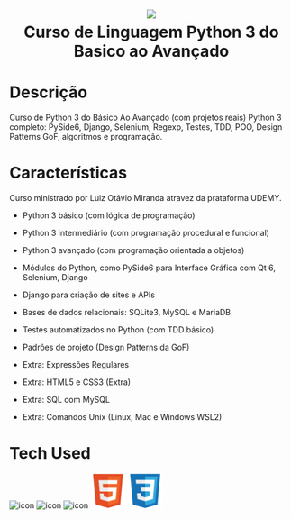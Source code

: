 <div align="center">
 <h1> <img src="https://upload.wikimedia.org/wikipedia/commons/thumb/c/c3/Python-logo-notext.svg/1869px-Python-logo-notext.svg.png" width="250px"><br/>Curso de Linguagem Python 3 do Basico ao Avançado</h1>
     </div>

# Descrição
Curso de Python 3 do Básico Ao Avançado (com projetos reais)
Python 3 completo: PySide6, Django, Selenium, Regexp, Testes, TDD, POO, Design Patterns GoF, algoritmos e programação.

# Características
Curso ministrado por Luiz Otávio Miranda atravez da prataforma UDEMY.

- Python 3 básico (com lógica de programação)
- Python 3 intermediário (com programação procedural e funcional)
- Python 3 avançado (com programação orientada a objetos)
- Módulos do Python, como PySide6 para Interface Gráfica com Qt 6, Selenium, Django
- Django para criação de sites e APIs
- Bases de dados relacionais: SQLite3, MySQL e MariaDB
- Testes automatizados no Python (com TDD básico)
- Padrões de projeto (Design Patterns da GoF)

- Extra: Expressões Regulares
- Extra: HTML5 e CSS3 (Extra)
- Extra: SQL com MySQL
- Extra: Comandos Unix (Linux, Mac e Windows WSL2)

# Tech Used
<div>
<img src="https://techstack-generator.vercel.app/python-icon.svg" alt="icon" width="62" height="62" />
<img src="https://techstack-generator.vercel.app/django-icon.svg" alt="icon" width="62" height="62" />
<img src="https://techstack-generator.vercel.app/mysql-icon.svg" alt="icon" width="62" height="62" />
<img src="https://raw.githubusercontent.com/devicons/devicon/master/icons/html5/html5-original.svg" alt="icon" width="62" height="62" />
<img src="https://raw.githubusercontent.com/devicons/devicon/master/icons/css3/css3-original.svg" alt="icon" width="62" height="62" />
<div/>

